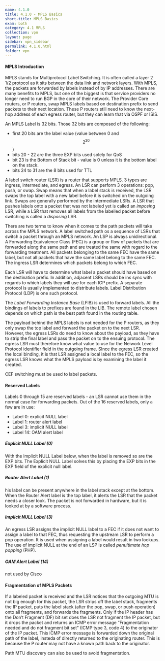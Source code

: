 ```yaml
---
name: 4.1.0
title: 4.1.0 - MPLS Basics
short-title: MPLS Basics
exam: both
category: 4.1 MPLS
collection: vpn
layout: page
sidebar: vpn_sidebar
permalink: 4.1.0.html
folder: vpn
---
```

#### MPLS Introduction
MPLS stands for Multiprotocol Label Switching. It is often called a layer 2 1/2 protocol as it sits between the data link and network layers. With MPLS, the packets are forwarded by labels instead of by IP addresses. There are many benefits to MPLS, but one of the biggest is that service providers no longer need to run BGP in the core of their network. The Provider Core routers, or P routers, swap MPLS labels based on destination prefix to send packets to their next location. These P routers still need to know the next-hop address of each egress router, but they can learn that via OSPF or ISIS.

An MPLS Label is 32 bits. Those 32 bits are composed of the following:
- first 20 bits are the label value (value between 0 and $$2^20$$)
- bits 20 - 22 are the three EXP bits used solely for QoS
- bit 23 is the Bottom of Stack bit - value is 0 unless it is the bottom label on the stack.
- bits 24 to 31 are the 8 bits used for TTL

A label switch router (LSR) is a router that supports MPLS. 3 types are ingress, intermediate, and egress. An LSR can perform 3 operations: pop, push, or swap. Swap means that when a label stack is received, the LSR swaps the top label with a new label before it is switched on the outgoing link. Swaps are generally performed by the intermediate LSRs. A LSR that pushes labels onto a packet that was not labeled yet is called an *imposing* LSR, while a LSR that removes all labels from the labelled packet before switching is called a *disposing* LSR.

There are two terms to know when it comes to the path packets will take across the MPLS network.
A label switched path os a sequence of LSRs that switch a packet through an MPLS network. An LSP is always unidirectional. A Forwarding Equivalence Class (FEC) is a group or flow of packets that are forwarded along the same path and are treated the same with regard to the forwarding treatment. All packets belonging to the same FEC have the same label, but not all packets that have the same label belong to the same FEC. The ingress LSR determines which packets belong to which FEC.

Each LSR will have to determine what label a packet should have based on the destination prefix. In addition, adjacent LSRs should be ins sync with regards to which labels they will use for each IGP prefix. A separate protocol is usually implemented to distribute labels. Label Distribution Protocol (LDP) is one such protocol.

The *Label Forwarding Instance Base* (LFIB) is used to forward labels. All the bindings of labels to prefixes are found in the LIB. The remote label chosen depends on which path is the best path found in the routing table.

The payload behind the MPLS labels is not needed for the P routers, as they only swap the top label and forward the packet on to the next LSR. However, the egress LSRs do need to know about the payload, as they have to strip the final label and pass the packet on to the ensuing protocol. The egress LSR must therefore know what value to use for the Neiwork Level Protocol identifier field in the outgoing frame. SInce the egress LSR created the local binding, it is that LSR assigned a local label to the FEC, so the egress LSR knows what the MPLS payload is by examining the label it created.

CEF switching must be used to label packets.

#### Reserved Labels
Labels 0 through 15 are reserved labels - an LSR cannot use them in the normal case for forwarding packets. Out of the 16 reserved labels, only a few are in use:
- Label 0: explicit NULL label
- Label 1: router alert label
- Label 3: implicit NULL label
- Label 14: OAM alert label

##### Explicit NULL Label (0)
With the Implicit NULL Label below, when the label is removed so are the EXP bits. The Explicit NULL Label solves this by placing the EXP bits in the EXP field of the explicit null label.

##### Router Alert Label (1)
his label can be present anywhere in the label stack except at the bottom. When the Router Alert label is the top label, it alerts the LSR that the packet needs a closer look. The packet is not forwarded in hardware, but it is looked at by a software process.

##### Implicit NULL Label (3)
An egress LSR assigns the implicit NULL label to a FEC if it does not want to assign a label to that FEC, thus requesting the upstream LSR to perform a pop operation. It is used when assigning a label would result in two lookups. The use of implicit NULL at the end of an LSP is called *penultimate hop popping* (PHP).

##### OAM Alert Label (14)
not used by Cisco

#### Fragmentation of MPLS Packets
If a labeled packet is received and the LSR notices that the outgoing MTU is not big enough for this packet, the LSR strips off the label stack, fragments the IP packet, puts the label stack (after the pop, swap, or push operation) onto all fragments, and forwards the fragments. Only if the IP header has the Don’t Fragment (DF) bit set does the LSR not fragment the IP packet, but it drops the packet and returns an ICMP error message “Fragmentation needed and do not fragment bit set” (ICMP type 3, code 4) to the originator of the IP packet. This ICMP error message is forwarded down the original path of the label, insteda of directly returned to the originating router. This is because the P router may not have a known path back to the originator.

Path MTU discovery can also be used to avoid fragmentation.


